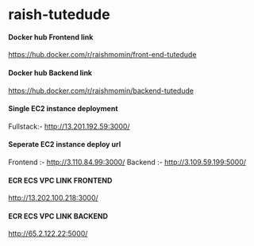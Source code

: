# raish-tutedude

#### Docker hub Frontend link 
  https://hub.docker.com/r/raishmomin/front-end-tutedude

  
#### Docker hub Backend link 
  https://hub.docker.com/r/raishmomin/backend-tutedude



#### Single EC2 instance deployment 
Fullstack:- http://13.201.192.59:3000/


#### Seperate EC2 instance deploy url 
Frontend :-  http://3.110.84.99:3000/
Backend :-   http://3.109.59.199:5000/


#### ECR ECS VPC LINK FRONTEND
  http://13.202.100.218:3000/

#### ECR ECS VPC LINK BACKEND
  http://65.2.122.22:5000/
